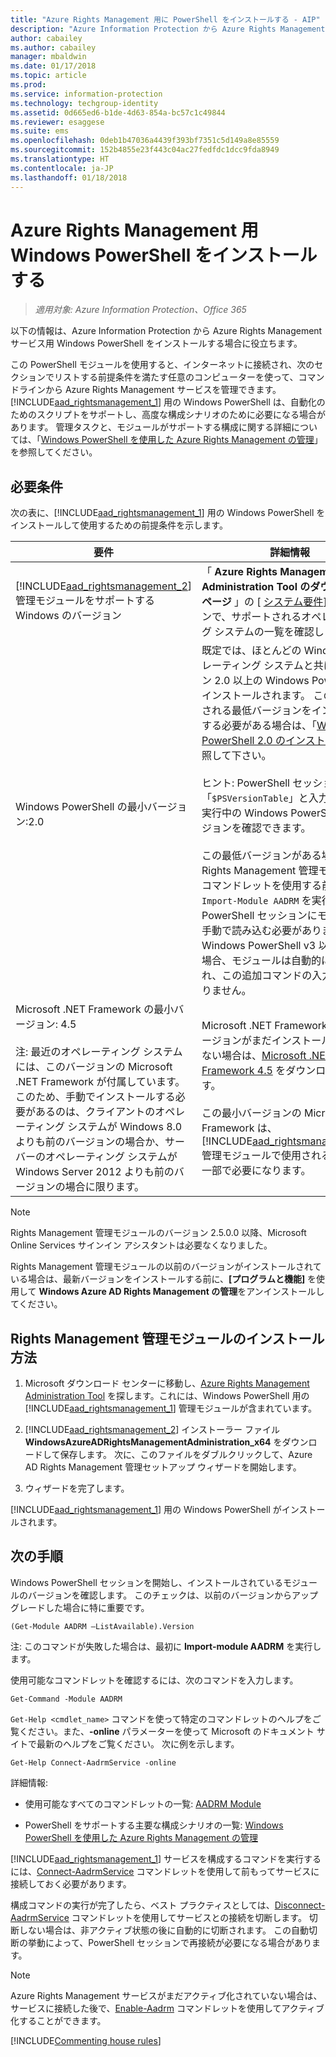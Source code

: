 ```yaml
---
title: "Azure Rights Management 用に PowerShell をインストールする - AIP"
description: "Azure Information Protection から Azure Rights Management サービス用 Windows PowerShell をインストールする手順です。 このモジュールの名前は AADRM です。"
author: cabailey
ms.author: cabailey
manager: mbaldwin
ms.date: 01/17/2018
ms.topic: article
ms.prod: 
ms.service: information-protection
ms.technology: techgroup-identity
ms.assetid: 0d665ed6-b1de-4d63-854a-bc57c1c49844
ms.reviewer: esaggese
ms.suite: ems
ms.openlocfilehash: 0deb1b47036a4439f393bf7351c5d149a8e85559
ms.sourcegitcommit: 152b4855e23f443c04ac27fedfdc1dcc9fda8949
ms.translationtype: HT
ms.contentlocale: ja-JP
ms.lasthandoff: 01/18/2018
---
```

# <a name="installing-windows-powershell-for-azure-rights-management"></a>Azure Rights Management 用 Windows PowerShell をインストールする

>*適用対象: Azure Information Protection、Office 365*

以下の情報は、Azure Information Protection から Azure Rights Management サービス用 Windows PowerShell をインストールする場合に役立ちます。

この PowerShell モジュールを使用すると、インターネットに接続され、次のセクションでリストする前提条件を満たす任意のコンピューターを使って、コマンドラインから Azure Rights Management サービスを管理できます。 [!INCLUDE[aad_rightsmanagement_1](../includes/aad_rightsmanagement_1_md.md)] 用の Windows PowerShell は、自動化のためのスクリプトをサポートし、高度な構成シナリオのために必要になる場合があります。 管理タスクと、モジュールがサポートする構成に関する詳細については、「[Windows PowerShell を使用した Azure Rights Management の管理](administer-powershell.md)」を参照してください。

## <a name="prerequisites"></a>必要条件
次の表に、[!INCLUDE[aad_rightsmanagement_1](../includes/aad_rightsmanagement_1_md.md)] 用の Windows PowerShell をインストールして使用するための前提条件を示します。

|要件|詳細情報|
|---------------|--------------------|
|[!INCLUDE[aad_rightsmanagement_2](../includes/aad_rightsmanagement_2_md.md)] 管理モジュールをサポートする Windows のバージョン|「 **Azure Rights Management Administration Tool のダウンロード ページ** 」の [ [システム要件](http://go.microsoft.com/fwlink/?LinkId=257721)] セクションで、サポートされるオペレーティング システムの一覧を確認します。|
|Windows PowerShell の最小バージョン:2.0<br /><br /> |既定では、ほとんどの Windows オペレーティング システムと共にバージョン 2.0 以上の Windows PowerShell がインストールされます。 このサポートされる最低バージョンをインストールする必要がある場合は、「[Windows PowerShell 2.0 のインストール](https://msdn.microsoft.com/library/ff637750.aspx)」を参照して下さい。<br /><br />ヒント: PowerShell セッションで「`$PSVersionTable`」と入力すると、実行中の Windows PowerShell のバージョンを確認できます。 <br /><br /> この最低バージョンがある場合は、Rights Management 管理モジュールのコマンドレットを使用する前に `Import-Module AADRM` を実行して、PowerShell セッションにモジュールを手動で読み込む必要があります。 Windows PowerShell v3 以降がある場合、モジュールは自動的に読み込まれ、この追加コマンドの入力は必要ありません。|
|Microsoft .NET Framework の最小バージョン: 4.5<br /><br />注: 最近のオペレーティング システムには、このバージョンの Microsoft .NET Framework が付属しています。このため、手動でインストールする必要があるのは、クライアントのオペレーティング システムが Windows 8.0 よりも前のバージョンの場合か、サーバーのオペレーティング システムが Windows Server 2012 よりも前のバージョンの場合に限ります。|Microsoft .NET Framework の最小バージョンがまだインストールされていない場合は、[Microsoft .NET Framework 4.5](http://www.microsoft.com/download/details.aspx?id=30653) をダウンロードできます。<br /><br />この最小バージョンの Microsoft .NET Framework は、[!INCLUDE[aad_rightsmanagement_2](../includes/aad_rightsmanagement_2_md.md)] 管理モジュールで使用されるクラスの一部で必要になります。|

> [!NOTE]
> Rights Management 管理モジュールのバージョン 2.5.0.0 以降、Microsoft Online Services サインイン アシスタントは必要なくなりました。
> 
> Rights Management 管理モジュールの以前のバージョンがインストールされている場合は、最新バージョンをインストールする前に、**[プログラムと機能]** を使用して **Windows Azure AD Rights Management の管理**をアンインストールしてください。


## <a name="how-to-install-the-rights-management-administration-module"></a>Rights Management 管理モジュールのインストール方法

1. Microsoft ダウンロード センターに移動し、[Azure Rights Management Administration Tool](https://go.microsoft.com/fwlink/?LinkId=257721) を探します。これには、Windows PowerShell 用の [!INCLUDE[aad_rightsmanagement_1](../includes/aad_rightsmanagement_1_md.md)] 管理モジュールが含まれています。

2. [!INCLUDE[aad_rightsmanagement_2](../includes/aad_rightsmanagement_2_md.md)] インストーラー ファイル **WindowsAzureADRightsManagementAdministration_x64** をダウンロードして保存します。 次に、このファイルをダブルクリックして、Azure AD Rights Management 管理セットアップ ウィザードを開始します。

3.  ウィザードを完了します。

[!INCLUDE[aad_rightsmanagement_1](../includes/aad_rightsmanagement_1_md.md)] 用の Windows PowerShell がインストールされます。

## <a name="next-steps"></a>次の手順
Windows PowerShell セッションを開始し、インストールされているモジュールのバージョンを確認します。 このチェックは、以前のバージョンからアップグレードした場合に特に重要です。

```
(Get-Module AADRM –ListAvailable).Version
```

注: このコマンドが失敗した場合は、最初に **Import-module AADRM** を実行します。

使用可能なコマンドレットを確認するには、次のコマンドを入力します。

```
Get-Command -Module AADRM
```

`Get-Help <cmdlet_name>` コマンドを使って特定のコマンドレットのヘルプをご覧ください。また、**-online** パラメーターを使って Microsoft のドキュメント サイトで最新のヘルプをご覧ください。 次に例を示します。

```
Get-Help Connect-AadrmService -online
```


詳細情報:

-   使用可能なすべてのコマンドレットの一覧: [AADRM Module](/powershell/aadrm/vlatest/rightsmanagement)

-   PowerShell をサポートする主要な構成シナリオの一覧: [Windows PowerShell を使用した Azure Rights Management の管理](administer-powershell.md)

[!INCLUDE[aad_rightsmanagement_1](../includes/aad_rightsmanagement_1_md.md)] サービスを構成するコマンドを実行するには、[Connect-AadrmService](/powershell/aadrm/vlatest/connect-aadrmservice) コマンドレットを使用して前もってサービスに接続しておく必要があります。 

構成コマンドの実行が完了したら、ベスト プラクティスとしては、[Disconnect-AadrmService](/powershell/aadrm/vlatest/disconnect-aadrmservice) コマンドレットを使用してサービスとの接続を切断します。 切断しない場合は、非アクティブ状態の後に自動的に切断されます。 この自動切断の挙動によって、PowerShell セッションで再接続が必要になる場合があります。 

> [!NOTE]
> Azure Rights Management サービスがまだアクティブ化されていない場合は、サービスに接続した後で、[Enable-Aadrm](/powershell/aadrm/vlatest/enable-aadrm) コマンドレットを使用してアクティブ化することができます。


[!INCLUDE[Commenting house rules](../includes/houserules.md)]